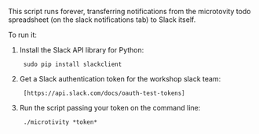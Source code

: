 
This script runs forever, transferring notifications from the microtovity todo spreadsheet (on the slack notifications tab) to Slack itself.

To run it:

1. Install the Slack API library for Python:

        sudo pip install slackclient

2. Get a Slack authentication token for the workshop slack team:

        [https://api.slack.com/docs/oauth-test-tokens] 

3. Run the script passing your token on the command line:

        ./microtivity *token*
 